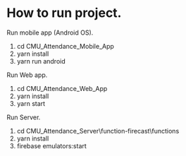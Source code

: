 # How to run project.
Run mobile app (Android OS).
1. cd CMU_Attendance_Mobile_App
2. yarn install
3. yarn run android

Run Web app.
1. cd CMU_Attendance_Web_App
2. yarn install
3. yarn start

Run Server.
1. cd CMU_Attendance_Server\function-firecast\functions
2. yarn install
3. firebase emulators:start